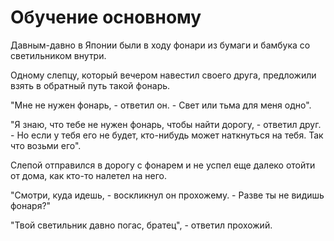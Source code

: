 # Обучение основному

Давным-давно в Японии были в ходу фонари из бумаги и бамбука со светильником внутри.

Одному слепцу, который вечером навестил своего друга, предложили взять в обратный путь такой фонарь.

"Мне не нужен фонарь, - ответил он. - Свет или тьма для меня одно".

"Я знаю, что тебе не нужен фонарь, чтобы найти дорогу, - ответил друг. - Но если у тебя его не будет, кто-нибудь может наткнуться на тебя. Так что возьми его".

Слепой отправился в дорогу с фонарем и не успел еще далеко отойти от дома, как кто-то налетел на него.

"Смотри, куда идешь, - воскликнул он прохожему. - Разве ты не видишь фонаря?"

"Твой светильник давно погас, братец", - ответил прохожий.
